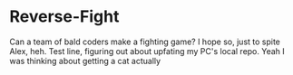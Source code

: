 # Reverse-Fight
Can a team of bald coders make a fighting game?
I hope so, just to spite Alex, heh.
Test line, figuring out about upfating my PC's local repo.
Yeah I was thinking about getting a cat actually